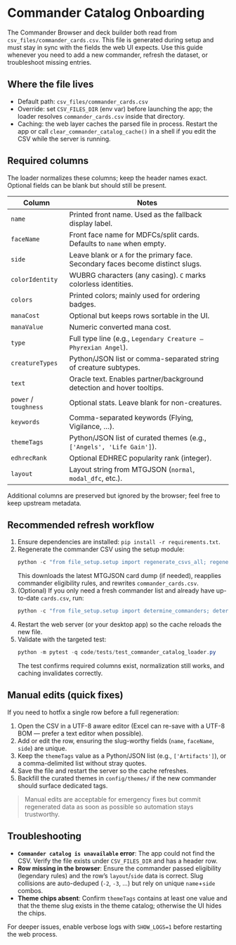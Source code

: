 # Commander Catalog Onboarding

The Commander Browser and deck builder both read from `csv_files/commander_cards.csv`. This file is generated during setup and must stay in sync with the fields the web UI expects. Use this guide whenever you need to add a new commander, refresh the dataset, or troubleshoot missing entries.

## Where the file lives

- Default path: `csv_files/commander_cards.csv`
- Override: set `CSV_FILES_DIR` (env var) before launching the app; the loader resolves `commander_cards.csv` inside that directory.
- Caching: the web layer caches the parsed file in process. Restart the app or call `clear_commander_catalog_cache()` in a shell if you edit the CSV while the server is running.

## Required columns

The loader normalizes these columns; keep the header names exact. Optional fields can be blank but should still be present.

| Column | Notes |
| --- | --- |
| `name` | Printed front name. Used as the fallback display label.
| `faceName` | Front face name for MDFCs/split cards. Defaults to `name` when empty.
| `side` | Leave blank or `A` for the primary face. Secondary faces become distinct slugs.
| `colorIdentity` | WUBRG characters (any casing). `C` marks colorless identities.
| `colors` | Printed colors; mainly used for ordering badges.
| `manaCost` | Optional but keeps rows sortable in the UI.
| `manaValue` | Numeric converted mana cost.
| `type` | Full type line (e.g., `Legendary Creature — Phyrexian Angel`).
| `creatureTypes` | Python/JSON list or comma-separated string of creature subtypes.
| `text` | Oracle text. Enables partner/background detection and hover tooltips.
| `power` / `toughness` | Optional stats. Leave blank for non-creatures.
| `keywords` | Comma-separated keywords (Flying, Vigilance, …).
| `themeTags` | Python/JSON list of curated themes (e.g., `['Angels', 'Life Gain']`).
| `edhrecRank` | Optional EDHREC popularity rank (integer).
| `layout` | Layout string from MTGJSON (`normal`, `modal_dfc`, etc.).

Additional columns are preserved but ignored by the browser; feel free to keep upstream metadata.

## Recommended refresh workflow

1. Ensure dependencies are installed: `pip install -r requirements.txt`.
2. Regenerate the commander CSV using the setup module:
   ```powershell
   python -c "from file_setup.setup import regenerate_csvs_all; regenerate_csvs_all()"
   ```
   This downloads the latest MTGJSON card dump (if needed), reapplies commander eligibility rules, and rewrites `commander_cards.csv`.
3. (Optional) If you only need a fresh commander list and already have up-to-date `cards.csv`, run:
   ```powershell
   python -c "from file_setup.setup import determine_commanders; determine_commanders()"
   ```
4. Restart the web server (or your desktop app) so the cache reloads the new file.
5. Validate with the targeted test:
   ```powershell
   python -m pytest -q code/tests/test_commander_catalog_loader.py
   ```
   The test confirms required columns exist, normalization still works, and caching invalidates correctly.

## Manual edits (quick fixes)

If you need to hotfix a single row before a full regeneration:

1. Open the CSV in a UTF-8 aware editor (Excel can re-save with a UTF-8 BOM — prefer a text editor when possible).
2. Add or edit the row, ensuring the slug-worthy fields (`name`, `faceName`, `side`) are unique.
3. Keep the `themeTags` value as a Python/JSON list (e.g., `['Artifacts']`), or a comma-delimited list without stray quotes.
4. Save the file and restart the server so the cache refreshes.
5. Backfill the curated themes in `config/themes/` if the new commander should surface dedicated tags.

> Manual edits are acceptable for emergency fixes but commit regenerated data as soon as possible so automation stays trustworthy.

## Troubleshooting

- **`Commander catalog is unavailable` error**: The app could not find the CSV. Verify the file exists under `CSV_FILES_DIR` and has a header row.
- **Row missing in the browser**: Ensure the commander passed eligibility (legendary rules) and the row’s `layout`/`side` data is correct. Slug collisions are auto-deduped (`-2`, `-3`, …) but rely on unique `name`+`side` combos.
- **Theme chips absent**: Confirm `themeTags` contains at least one value and that the theme slug exists in the theme catalog; otherwise the UI hides the chips.

For deeper issues, enable verbose logs with `SHOW_LOGS=1` before restarting the web process.
